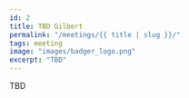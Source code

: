 ```yaml
---
id: 2
title: TBD Gilbert
permalink: "/meetings/{{ title | slug }}/"
tags: meeting
image: "images/badger_logo.png"
excerpt: "TBD"
---
```


TBD
